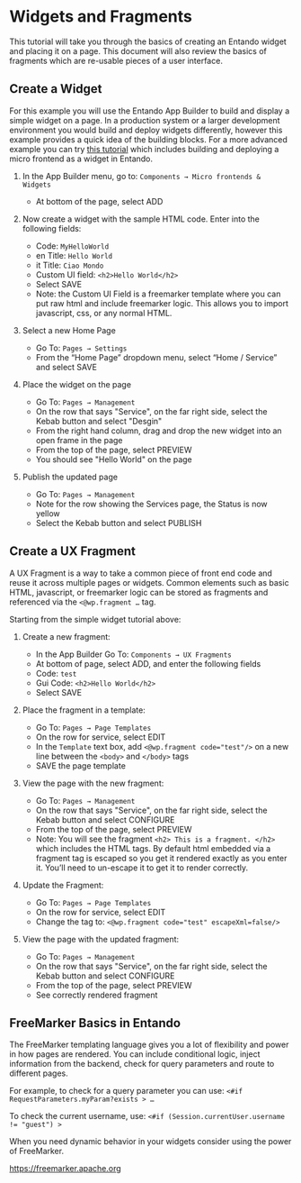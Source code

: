 # Widgets and Fragments

This tutorial will take you through the basics of creating an Entando
widget and placing it on a page. This document will also review the
basics of fragments which are re-usable pieces of a user interface.

## Create a Widget

For this example you will use the Entando App Builder to build and
display a simple widget on a page. In a production system or a larger
development environment you would build and deploy widgets differently,
however this example provides a quick idea of the building blocks. For a more advanced example you can try [this tutorial](../../backend-developers/generate-microservices-and-micro-frontends) which includes building and deploying a micro frontend as a widget in Entando.

1. In the App Builder menu, go to: `Components → Micro frontends & Widgets`
    -   At bottom of the page, select ADD 
    
2. Now create a widget with the sample HTML code.  Enter into the following fields: 
    -   Code: `MyHelloWorld`
    -   en Title: `Hello World`
    -   it Title: `Ciao Mondo`
    -   Custom UI field: `<h2>Hello World</h2>`
    -   Select SAVE
    -   Note: the Custom UI Field is a freemarker template where you can put raw html and include freemarker logic. This allows you to import javascript, css, or any normal HTML.
    
3. Select a new Home Page
    -   Go To: `Pages → Settings`
    -   From the “Home Page” dropdown menu, select “Home / Service” and select SAVE
    
4. Place the widget on the page
    -   Go To: `Pages → Management`
    -   On the row that says "Service", on the far right side, select the Kebab button and select "Desgin"
    -   From the right hand column, drag and drop the new widget into an open frame in the page
    -   From the top of the page, select PREVIEW 
    -   You should see "Hello World" on the page
    
5. Publish the updated page
    -   Go To: `Pages → Management`
    -   Note for the row showing the Services page, the Status is now yellow
    -   Select the Kebab button and select PUBLISH


## Create a UX Fragment

A UX Fragment is a way to take a common piece of front end code and reuse
it across multiple pages or widgets. Common elements such as basic HTML,
javascript, or freemarker logic can be stored as fragments and
referenced via the `<@wp.fragment …` tag.

Starting from the simple widget tutorial above:
1. Create a new fragment:
    -   In the App Builder Go To: `Components → UX Fragments`
    -   At bottom of page, select ADD, and enter the following fields
    -   Code: `test`
    -   Gui Code: `<h2>Hello World</h2>`
    -   Select SAVE
        
2. Place the fragment in a template:
    -   Go To: `Pages → Page Templates`
    -   On the row for service, select EDIT
    -   In the `Template` text box, add  `<@wp.fragment code="test"/>` on a new line between the `<body>` and  `</body>` tags
    -   SAVE the page template
    
3. View the page with the new fragment:
    -   Go To: `Pages → Management`
    -   On the row that says "Service", on the far right side, select the Kebab button and select CONFIGURE
    -   From the top of the page, select PREVIEW 
    -   Note: You will see the fragment `<h2> This is a fragment. </h2>` which includes the HTML tags. By default html embedded via a fragment tag is escaped so you get it rendered exactly as you enter it. You’ll need to un-escape it to get it to render correctly.

4. Update the Fragment:
    -   Go To: `Pages → Page Templates`
    -   On the row for service, select EDIT
    -   Change the tag to: `<@wp.fragment code="test" escapeXml=false/>`
    
5. View the page with the updated fragment:
    -   Go To: `Pages → Management`
    -   On the row that says "Service", on the far right side, select the Kebab button and select CONFIGURE
    -   From the top of the page, select PREVIEW 
    -   See correctly rendered fragment


## FreeMarker Basics in Entando

The FreeMarker templating language gives you a lot of flexibility and
power in how pages are rendered. You can include conditional logic,
inject information from the backend, check for query parameters and
route to different pages.

For example, to check for a query parameter you can use:
`<#if RequestParameters.myParam?exists > …`

To check the current username, use:
`<#if (Session.currentUser.username != "guest") >`

When you need dynamic behavior in your widgets consider using the power
of FreeMarker.

<https://freemarker.apache.org>
